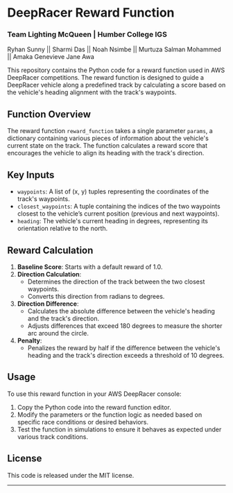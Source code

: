 # DeepRacer Reward Function
### Team Lighting McQueen | Humber College IGS
Ryhan Sunny ||
Sharmi Das ||
Noah Nsimbe ||
Murtuza Salman Mohammed ||
Amaka Genevieve Jane Awa

This repository contains the Python code for a reward function used in AWS DeepRacer competitions. The reward function is designed to guide a DeepRacer vehicle along a predefined track by calculating a score based on the vehicle's heading alignment with the track's waypoints.

## Function Overview

The reward function `reward_function` takes a single parameter `params`, a dictionary containing various pieces of information about the vehicle's current state on the track. The function calculates a reward score that encourages the vehicle to align its heading with the track's direction.

## Key Inputs

- `waypoints`: A list of (x, y) tuples representing the coordinates of the track's waypoints.
- `closest_waypoints`: A tuple containing the indices of the two waypoints closest to the vehicle’s current position (previous and next waypoints).
- `heading`: The vehicle's current heading in degrees, representing its orientation relative to the north.

## Reward Calculation

1. **Baseline Score**: Starts with a default reward of 1.0.
2. **Direction Calculation**:
   - Determines the direction of the track between the two closest waypoints.
   - Converts this direction from radians to degrees.
3. **Direction Difference**:
   - Calculates the absolute difference between the vehicle's heading and the track's direction.
   - Adjusts differences that exceed 180 degrees to measure the shorter arc around the circle.
4. **Penalty**:
   - Penalizes the reward by half if the difference between the vehicle's heading and the track's direction exceeds a threshold of 10 degrees.

## Usage

To use this reward function in your AWS DeepRacer console:
1. Copy the Python code into the reward function editor.
2. Modify the parameters or the function logic as needed based on specific race conditions or desired behaviors.
3. Test the function in simulations to ensure it behaves as expected under various track conditions.

## License

This code is released under the MIT license.

---
